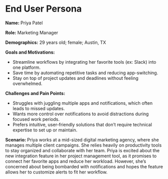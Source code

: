 # End User Persona

**Name:** Priya Patel

**Role:** Marketing Manager

**Demographics:** 29 years old; female; Austin, TX

**Goals and Motivations:**
- Streamline workflows by integrating her favorite tools (ex: Slack) into one platform.
- Save time by automating repetitive tasks and reducing app-switching.
- Stay on top of project updates and deadlines without feeling overwhelmed.

**Challenges and Pain Points:**
- Struggles with juggling multiple apps and notifications, which often leads to missed updates.
- Wants more control over notifications to avoid distractions during focused work periods.
- Prefers intuitive, user-friendly solutions that don’t require technical expertise to set up or maintain.

**Scenario:**
Priya works at a mid-sized digital marketing agency, where she manages multiple client campaigns. She relies heavily on productivity tools to stay organized and collaborate with her team. Priya is excited about the new integration feature in her project management tool, as it promises to connect her favorite apps and reduce her workload. However, she’s concerned about being bombarded with notifications and hopes the feature allows her to customize alerts to fit her workflow.

